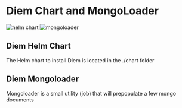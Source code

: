 <!-- markdownlint-disable MD033 -->
# Diem Chart and MongoLoader

<img alt="helm chart" target="_blank" src="https://img.shields.io/badge/dynamic/yaml?label=helm%20chart&query=version&prefix=v&url=https://raw.githubusercontent.com/IBM/diem/latest/helm/chart/Chart.yaml"/>
<img alt="mongoloader" target="_blank" src="https://img.shields.io/badge/dynamic/json?label=mongoloader&query=version&prefix=v&url=https://raw.githubusercontent.com/IBM/diem/latest/helm/mongoloader/package.json"/>

## Diem Helm Chart

The Helm chart to install Diem is located in the ./chart folder

## Diem Mongoloader

Mongoloader is a small utility (job) that will prepopulate a few mongo documents
